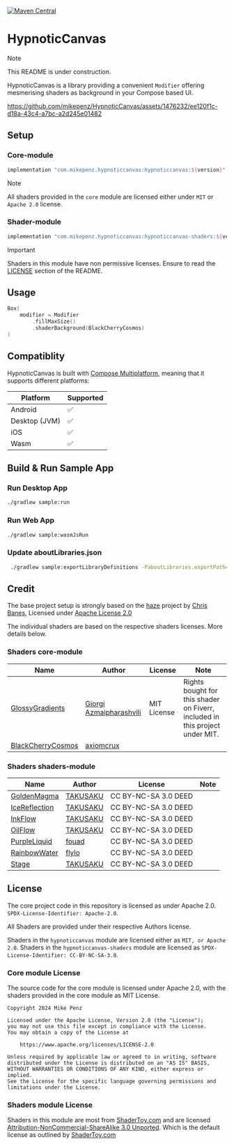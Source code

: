 [![Maven Central](https://img.shields.io/maven-central/v/com.mikepenz.hypnoticcanvas/hypnoticcanvas)](https://search.maven.org/search?q=g:com.mikepenz.hypnoticcanvas)

# HypnoticCanvas

> [!NOTE]  
> This README is under construction.

HypnoticCanvas is a library providing a convenient `Modifier` offering mesmerising shaders as
background in your Compose based UI.

https://github.com/mikepenz/HypnoticCanvas/assets/1476232/ee120f1c-d18a-43c4-a7bc-a2d245e01482

## Setup

### Core-module

```gradle
implementation "com.mikepenz.hypnoticcanvas:hypnoticcanvas:${version}"
```

> [!NOTE]  
> All shaders provided in the `core` module are licensed either under `MIT` or `Apache 2.0` license.

### Shader-module

```gradle
implementation "com.mikepenz.hypnoticcanvas:hypnoticcanvas-shaders:${version}"
```

> [!IMPORTANT]  
> Shaders in this module have non permissive licenses. Ensure to read the
> [LICENSE](https://github.com/mikepenz/HypnoticCanvas?tab=readme-ov-file#shaders-module-license)
> section of the README.

## Usage

```kotlin
Box(
    modifier = Modifier
        .fillMaxSize()
        .shaderBackground(BlackCherryCosmos)
)
```

## Compatiblity

HypnoticCanvas is built
with [Compose Multiplatform](https://www.jetbrains.com/lp/compose-multiplatform/), meaning that it
supports different platforms:

| Platform      | Supported |
|---------------|-----------|
| Android       | ✅         |
| Desktop (JVM) | ✅         |
| iOS           | ✅         |
| Wasm          | ✅         |

## Build & Run Sample App

### Run Desktop App

```bash
./gradlew sample:run
```

### Run Web App

```bash
./gradlew sample:wasmJsRun
```

### Update aboutLibraries.json

```bash
 ./gradlew sample:exportLibraryDefinitions -PaboutLibraries.exportPath=src/commonMain/composeResources/files/
 ```

## Credit

The base project setup is strongly based on the [haze](https://github.com/chrisbanes/haze) project
by [Chris Banes](https://github.com/chrisbanes/),
Licensed under [Apache License 2.0](https://github.com/chrisbanes/haze/blob/main/LICENSE)

The individual shaders are based on the respective shaders licenses. More details below.

### Shaders core-module

| Name                                                                           | Author                                                          | License     | Note                                                                         |
|--------------------------------------------------------------------------------|-----------------------------------------------------------------|-------------|------------------------------------------------------------------------------|
| [GlossyGradients](https://www.shadertoy.com/view/lX2GDR)                       | [Giorgi Azmaipharashvili](https://www.shadertoy.com/user/Peace) | MIT License | Rights bought for this shader on Fiverr, included in this project under MIT. |
| [BlackCherryCosmos](https://editor.isf.video/shaders/612cb473f4fe08001a0a6281) | [axiomcrux](https://editor.isf.video/u/axiomcrux)               |             |                                                                              |

### Shaders shaders-module

| Name                                                   | Author                                              | License              | Note |
|--------------------------------------------------------|-----------------------------------------------------|----------------------|------|
| [GoldenMagma](https://www.shadertoy.com/view/tdBBRV)   | [TAKUSAKU](https://www.shadertoy.com/user/TAKUSAKU) | CC BY-NC-SA 3.0 DEED |      |
| [IceReflection](https://www.shadertoy.com/view/3djfzy) | [TAKUSAKU](https://www.shadertoy.com/user/TAKUSAKU) | CC BY-NC-SA 3.0 DEED |      |
| [InkFlow](https://www.shadertoy.com/view/WdjBWD)       | [TAKUSAKU](https://www.shadertoy.com/user/TAKUSAKU) | CC BY-NC-SA 3.0 DEED |      |
| [OilFlow](https://www.shadertoy.com/view/Wd2fDW)       | [TAKUSAKU](https://www.shadertoy.com/user/TAKUSAKU) | CC BY-NC-SA 3.0 DEED |      |
| [PurpleLiquid](https://www.shadertoy.com/view/dsXyzf)  | [fouad](https://www.shadertoy.com/user/fouad)       | CC BY-NC-SA 3.0 DEED |      |
| [RainbowWater](https://www.shadertoy.com/view/dtySRR)  | [flylo](https://www.shadertoy.com/user/flylo)       | CC BY-NC-SA 3.0 DEED |      |
| [Stage](https://www.shadertoy.com/view/wtfcDj)         | [TAKUSAKU](https://www.shadertoy.com/user/TAKUSAKU) | CC BY-NC-SA 3.0 DEED |      |

## License

The core project code in this repository is licensed as under Apache
2.0. `SPDX-License-Identifier: Apache-2.0`.

All Shaders are provided under their respective Authors license.

Shaders in the `hypnoticcanvas` module are licensed either as `MIT, or Apache 2.0`.
Shaders in the `hypnoticcanvas-shaders` module are licensed
as `SPDX-License-Identifier: CC-BY-NC-SA-3.0`.

### Core module License

The source code for the core module is licensed under Apache 2.0, with the shaders provided in the
core module as MIT License.

```
Copyright 2024 Mike Penz
 
Licensed under the Apache License, Version 2.0 (the "License");
you may not use this file except in compliance with the License.
You may obtain a copy of the License at

    https://www.apache.org/licenses/LICENSE-2.0

Unless required by applicable law or agreed to in writing, software
distributed under the License is distributed on an "AS IS" BASIS,
WITHOUT WARRANTIES OR CONDITIONS OF ANY KIND, either express or implied.
See the License for the specific language governing permissions and
limitations under the License.
```

### Shaders module License

Shaders in this module are most from [ShaderToy.com](https://www.shadertoy.com/) and are
licensed [Attribution-NonCommercial-ShareAlike 3.0 Unported](https://creativecommons.org/licenses/by-nc-sa/3.0/).
Which is the default license as outlined by [ShaderToy.com](https://www.shadertoy.com/terms)
